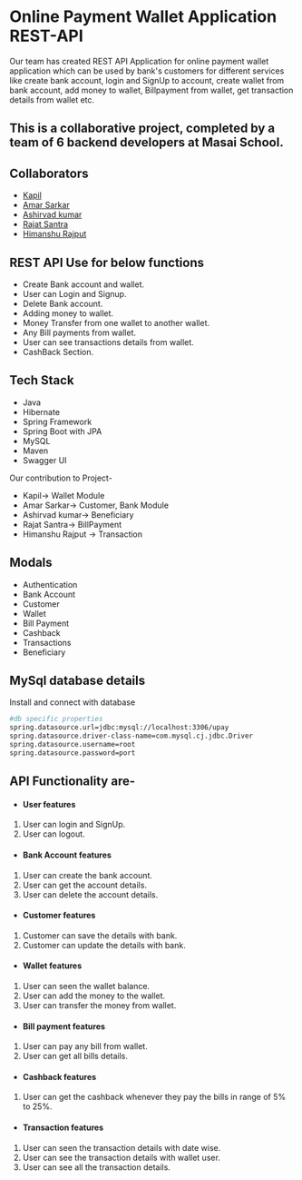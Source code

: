 # Online Payment Wallet Application REST-API
Our team has created REST API Application for online payment wallet application which can be used by bank's customers for different services like create bank account, login and SignUp to account, create wallet from bank account, add money to wallet, Billpayment from wallet, get transaction details from wallet etc.

## This is a collaborative project, completed by a team of 6 backend developers at Masai School.

## Collaborators
 - [Kapil](https://github.com/Kapil7982)
 - [Amar Sarkar](https://github.com/amarsarkar007) 
 - [Ashirvad kumar](https://github.com/Ashirvad121)
- [Rajat Santra](https://github.com/ChocotacoOp)
- [Himanshu Rajput](https://github.com/RajputHim)

## REST API Use for below functions
- Create Bank account and wallet.
- User can Login and Signup.
- Delete Bank account.
- Adding money to wallet.
- Money Transfer from one wallet to another wallet.
- Any Bill payments from wallet.
- User can see transactions details from wallet.
- CashBack Section.

## Tech Stack
- Java
- Hibernate
- Spring Framework
- Spring Boot with JPA
- MySQL
- Maven
- Swagger UI

Our contribution to Project-
* Kapil-> Wallet Module 
* Amar Sarkar-> Customer, Bank Module
* Ashirvad kumar-> Beneficiary
* Rajat Santra-> BillPayment
* Himanshu Rajput -> Transaction

## Modals
- Authentication 
- Bank Account
- Customer
- Wallet
- Bill Payment
- Cashback
- Transactions
- Beneficiary



## MySql database details

Install and connect with database

```bash
#db specific properties
spring.datasource.url=jdbc:mysql://localhost:3306/upay
spring.datasource.driver-class-name=com.mysql.cj.jdbc.Driver
spring.datasource.username=root
spring.datasource.password=port
```

## API Functionality are-
- #### User features
1.  User can login and SignUp.
2.  User can logout.

- #### Bank Account features
1.  User can create the bank account.
2.  User can get the account details.
3.  User can delete the account details.

- #### Customer features
1.  Customer can save the details with bank.
2.  Customer can update the details with bank.

- #### Wallet features
1.  User can seen the wallet balance.
2.  User can add the money to the wallet.
3.  User can transfer the money from wallet.

- #### Bill payment features
1.  User can pay any bill from wallet.
2.  User can get all bills details.

- #### Cashback features
1.  User can get the cashback whenever they pay the bills in range of 5% to 25%.

- #### Transaction features
1.  User can seen the transaction details with date wise.
2.  User can see the transaction details with wallet user.
3. User can see all the transaction details.





